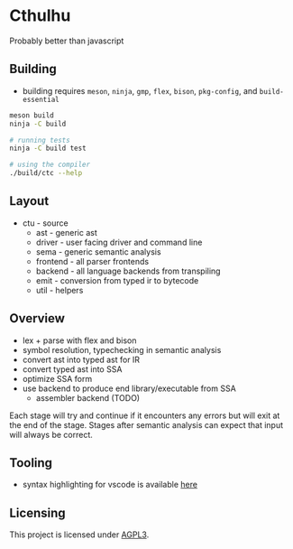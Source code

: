 # Cthulhu

Probably better than javascript

## Building
* building requires `meson`, `ninja`, `gmp`, `flex`, `bison`, `pkg-config`, and `build-essential`

```sh
meson build
ninja -C build

# running tests
ninja -C build test

# using the compiler
./build/ctc --help
```

## Layout

* ctu - source
  * ast - generic ast
  * driver - user facing driver and command line
  * sema - generic semantic analysis
  * frontend - all parser frontends
  * backend - all language backends from transpiling
  * emit - conversion from typed ir to bytecode
  * util - helpers

## Overview

* lex + parse with flex and bison
* symbol resolution, typechecking in semantic analysis
* convert ast into typed ast for IR
* convert typed ast into SSA
* optimize SSA form
* use backend to produce end library/executable from SSA 
  * assembler backend (TODO)

Each stage will try and continue if it encounters any errors but will exit at the end of the stage.
Stages after semantic analysis can expect that input will always be correct.

## Tooling

* syntax highlighting for vscode is available [here](https://github.com/apache-hb/ctu-vscode)

## Licensing

This project is licensed under [AGPL3](./LICENSE).
